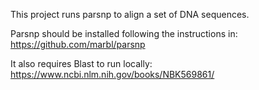 This project runs parsnp to align a set of DNA sequences. 

Parsnp should be installed following the instructions in:
https://github.com/marbl/parsnp

It also requires Blast to run locally:
https://www.ncbi.nlm.nih.gov/books/NBK569861/